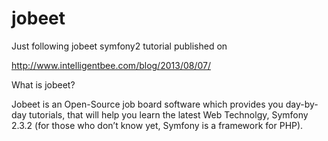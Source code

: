 jobeet
======

Just following jobeet symfony2 tutorial published on 

http://www.intelligentbee.com/blog/2013/08/07/

What is jobeet?

Jobeet is an Open-Source job board software which provides you day-by-day tutorials, that will help you learn the latest Web Technolgy, Symfony 2.3.2 (for those who don’t know yet, Symfony is a framework for PHP).


